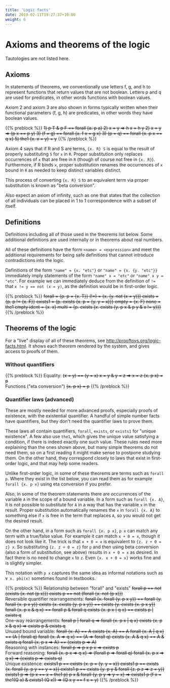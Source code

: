 ```yaml
---
title: 'Logic facts'
date: 2019-02-11T19:27:37+10:00
weight: 6
---
```


# Axioms and theorems of the logic

Tautologies are not listed here.

## Axioms

In statements of theorems, we conventionally use letters f, g, and h
to represent functions that return values that are not boolean.
Letters p and q are used for predicates, in other words functions
with boolean values.

Axiom 2 and axiom 3 are also shown in forms typically written when
their functional parameters (f, g, h) are predicates, in other words
they have boolean values.

{{% preblock %}}
~~1) p T & p F == forall {a. p a}
2) x = y => h x = h y
2) x = y => (p x == p y)
3) (f = g) == forall {x. f x = g x}
3) (p = q) == forall {x. p x == q x}
5) the1 {x. x = y} = y~~
{{% /preblock %}}

Axiom 4 says that if R and S are terms, `{x. R} S` is equal to
the result of properly substituting `S` for `x` in `R`.  Proper substitution
only replaces occurrences of `x` that are free in `R` (though of course
not free in `{x. R}`).  Furthermore, if R binds `x`, proper substitution
renames the occurrences of `x` bound in `R` as needed to keep distinct
variables distinct.

This process of converting `{x. R} S` to an equivalent term via proper
substitution is known as "beta conversion".

Also expect an axiom of infinity, such as one that states that the collection
of all individuals can be placed in 1 to 1 correspondence with a subset
of itself.

## Definitions

Definitions including all of those used in the theorems list below.
Some additional definitions are used internally or in theorems
about real numbers.

All of these definitions have the form `<name> = <expression>` and meet the
additional requirements for being safe definitions that cannot introduce
contradictions into the logic.

Definitions of the form `"name" = {x. "etc"}` or `"name" = {x. {y. "etc"}}`
immediately imply statements of the form `"name" x = "etc"` or 
`"name" x y = "etc"`.  For example we can immediately deduce from the
definition of `!=` that `x != y == not (x = y)`, as the definition would
be in first-order logic.

{{% preblock %}}
~~forall = {p. p = {x. T}}
(!=) = {x. {y. not (x = y)}}
exists = {p. p != {x. F}}
exists1 = {p. exists {x. p = {y. y = x}}}
empty = {x. F}
none = the1 empty
ident = {x. x}
multi = {p. exists {x. exists {y. p x & p y & x != y}}}~~
{{% /preblock %}}

## Theorems of the logic

For a "live" display of all of these theorems, see
<http://prooftoys.org/logic-facts.html>.  It shows each theorem rendered
by the system, and gives access to proofs of them.

### Without quantifiers

{{% preblock %}}
Equality:
~~(x = y) == (y = x)
x = y & y = z => x = z
{x. p x} = p~~\
Functions ("eta conversion")
~~{x. p x} = p~~
{{% /preblock %}}

### Quantifier laws (advanced)

These are mostly needed for more advanced proofs, especially
proofs of existence, with the existential quantifier.
A handful of simple number facts have quantifiers, but they
don't need the quantifier laws to prove them.

These laws all contain quantifiers, `forall`, `exists`, or `exists1`
for "unique existence".  A few also use `the1`, which gives the unique
value satisfying a condition, if there is indeed exactly one such value.
These rules need more explaining than the ones shown above, but many simple
theorems do not need them, so on a first reading it might make sense
to postpone studying them.  On the other hand, they correspond closely
to laws that exist in first-order logic, and that may help some readers.

Unlike first-order logic, in some of these theorems
are terms such as `forall p`.  Where they
exist in the list below, you can read them as for example
`forall {x. p x}` using eta conversion if you prefer.

Also, in some of the theorem statements there are occurrences
of the variable `A` in the scope of a bound variable.
In a form such as `forall {x. A}`, it is not possible to substitute
for `A` in a way that has the variable `x` in the result.
Proper substitution automatically renames the `x` in `forall {x. A}`
to something else if `x` is free in the term that replaces `A`, so you
would not get the desired result. 

On the other hand, in a form such as `forall {x. p x}`, `p x` can match any term
with a true/false value.
For example it can match `x + 0 = x`, though it does not look like it.
The trick is that `x + 0 = x` is equivalent to `{z. z + 0 = z} x`.
So substituting `{z. z + 0 = z}` for `p` and then using beta conversion
(also a form of substitution, see above) results in `x + 0 = x` as desired.
In fact there is no need to change `x` to `z`.  Even `{x. x + 0 = x}`
works fine and is slightly simpler.

This notation with `p x` captures the same idea as informal notations such as
`∀ x. phi(x)` sometimes found in textbooks.

{{% preblock %}}
Relationship between "forall" and "exists"
~~forall p == not (exists {x. not (p x)})
exists p == not (forall {x. not (p x)})~~\
Reversible quantifier rearrangements:
~~forall {x. forall {y. p x y}} == forall {y. forall {x. p x y}}
exists {x. exists {y. p x y}} == exists {y. exists {x. p x y}}
forall {x. p x & q x} == forall p & forall q
exists {x. p x | q x} == exists p | exists q~~\
One-way rearrangements:
~~forall p | forall q => forall {x. p x | q x}
exists {x. p x & q x} => exists p & exists q~~\
Unused bound variable:
~~forall {x. A} == A
exists {x. A} == A
forall {x. A | q x} == (A | forall q)
forall {x. A => q x} == (A => forall q)
exists {x. A & q x} == A & exists q
forall {x. p x => A} == (exists p => A)~~\
Reasoning with instances:
~~forall p => p x
p x => exists p~~\
Forward reasoning:
~~forall {x. p x => q x} => (forall p => forall q)
forall {x. p x => q x} => (exists p => exists q)~~\
Unique existence:
~~exists1 p == exists {x. p = {y. y = x}}
exists1 p == exists {x. forall {y. p y == y = x}}
exists1 p == exists {y. p y & forall {z. p z => z = y}}
exists1 p => (p x == x = the1 p)
p x & forall {y. p y => y = x} => exists1 p
(f x = the1(Q x) & exists1 (Q x)) => (Q x y == f x = y)~~
{{% /preblock %}}
